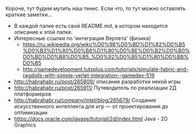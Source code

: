 Короче, тут будем мутить наш тенис. Если что, то тут можно оставлять краткие заметки...

- В каждой папке есть свой README.md, в котором находится описание к этой папке.
- Интересные ссылки по 'интеграция Верлета' (физика)
    - https://ru.wikipedia.org/wiki/%D0%98%D0%BD%D1%82%D0%B5%D0%B3%D1%80%D0%B8%D1%80%D0%BE%D0%B2%D0%B0%D0%BD%D0%B8%D0%B5_%D0%92%D0%B5%D1%80%D0%BB%D0%B5
    - http://gamedevelopment.tutsplus.com/tutorials/simulate-fabric-and-ragdolls-with-simple-verlet-integration--gamedev-519
- http://habrahabr.ru/post/265809/ описание разработки некой игры
- http://habrahabr.ru/post/265911/ Путеводитель по реализации 2Д платформеров
- http://habrahabr.ru/company/intel/blog/265679/ Создание искусственного интеллекта для игр — от проектирования до оптимизации
- https://docs.oracle.com/javase/tutorial/2d/index.html Java - 2D Graphics
